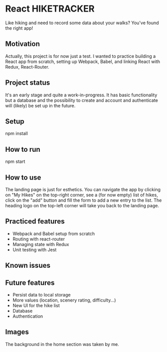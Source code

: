 # React HIKETRACKER
Like hiking and need to record some data about your walks? You've found the right app!

## Motivation
Actually, this project is for now just a test. I wanted to practice building a React app from scratch, setting up Webpack, Babel, and linking React with Redux, React-Router.

## Project status
It's an early stage and quite a work-in-progress.
It has basic functionality but a database and the possibility to create and account and authenticate will (likely) be set up in the future. 

## Setup
npm install

## How to run
npm start

## How to use
The landing page is just for esthetics.
You can navigate the app by clicking on "My Hikes" on the top-right corner, see a (for now empty) list of hikes, click on the "add" button and fill the form to add a new entry to the list.
The heading logo on the top-left corner will take you back to the landing page.

## Practiced features
- Webpack and Babel setup from scratch
- Routing with react-router
- Managing state with Redux
- Unit testing with Jest

## Known issues

## Future features
- Persist data to local storage
- More values (location, scenery rating, difficulty...)
- New UI for the hike list
- Database
- Authentication

## Images
The background in the home section was taken by me.